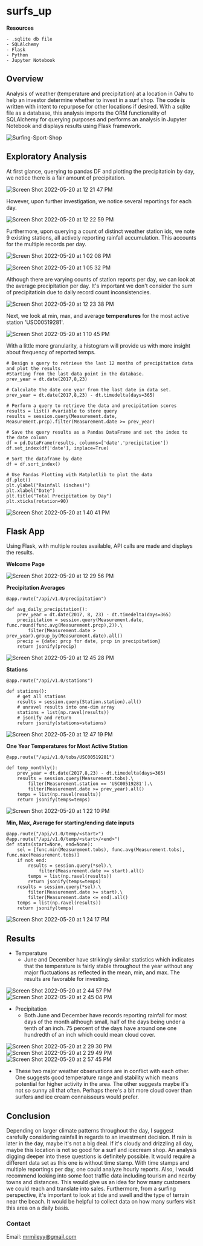 # surfs_up

**Resources**
    
    - .sqlite db file
    - SQLAlchemy
    - Flask
    - Python
    - Jupyter Notebook
    
## Overview
 
Analysis of weather (temperature and precipitation) at a location in Oahu to help an investor determine whether to invest in a surf shop.  The code is written with intent to repurpose for other locations if desired.  With a sqlite file as a database, this analysis imports the ORM functionality of SQLAlchemy for querying purposes and performs an analysis in Jupyter Notebook and displays results using Flask framework.

![Surfing-Sport-Shop](https://user-images.githubusercontent.com/100544761/169579363-b79c4501-ab1b-444d-a838-e47d7ce1500c.jpeg)

## Exploratory Analysis

At first glance, querying to pandas DF and plotting the precipitatioin by day, we notice there is a fair amount of precipitation.  

![Screen Shot 2022-05-20 at 12 21 47 PM](https://user-images.githubusercontent.com/100544761/169586920-7a7e8201-5136-4f44-9e8f-fc79ffc34904.png)

However, upon further investigation, we notice several reportings for each day.  

![Screen Shot 2022-05-20 at 12 22 59 PM](https://user-images.githubusercontent.com/100544761/169586982-623f609e-33a1-438f-97a7-5b3983922d81.png)

Furthermore, upon querying a count of distinct weather station ids, we note 9 existing stations, all actively reporting rainfall accumulation.  This accounts for the multiple records per day. 

![Screen Shot 2022-05-20 at 1 02 08 PM](https://user-images.githubusercontent.com/100544761/169587078-cd73b3f7-3754-4eba-8aeb-cca16279a203.png)

![Screen Shot 2022-05-20 at 1 05 32 PM](https://user-images.githubusercontent.com/100544761/169587310-4f8968c9-b6eb-49b9-9cdc-96038a9851de.png)

Although there are varying counts of station reports per day, we can look at the average precipitation per day.  It's important we don't consider the sum of precipitatioin due to daily record count inconsistencies.

![Screen Shot 2022-05-20 at 12 23 38 PM](https://user-images.githubusercontent.com/100544761/169587873-68e2d8fd-5fea-4596-a0ff-687641405f99.png)

Next, we look at min, max, and average **temperatures** for the most active station 'USC00519281'.

![Screen Shot 2022-05-20 at 1 10 45 PM](https://user-images.githubusercontent.com/100544761/169588090-a4bf3eb2-25bc-4f91-a85a-f92a32fe125c.png)

With a little more granularity, a histogram will provide us with more insight about frequency of reported temps.

    # Design a query to retrieve the last 12 months of precipitation data and plot the results. 
    #Starting from the last data point in the database. 
    prev_year = dt.date(2017,8,23)

    # Calculate the date one year from the last date in data set.
    prev_year = dt.date(2017,8,23) - dt.timedelta(days=365)

    # Perform a query to retrieve the data and precipitation scores
    results = list() #variable to store query
    results = session.query(Measurement.date, Measurement.prcp).filter(Measurement.date >= prev_year)

    # Save the query results as a Pandas DataFrame and set the index to the date column
    df = pd.DataFrame(results, columns=['date','precipitation'])
    df.set_index(df['date'], inplace=True)

    # Sort the dataframe by date
    df = df.sort_index()

    # Use Pandas Plotting with Matplotlib to plot the data
    df.plot()
    plt.ylabel("Rainfall (inches)")
    plt.xlabel("Date")
    plt.title("Total Precipitation by Day")
    plt.xticks(rotation=90)

![Screen Shot 2022-05-20 at 1 40 41 PM](https://user-images.githubusercontent.com/100544761/169592160-74e980ab-6c01-429c-ad45-71cbe74fb04a.png)


## Flask App

Using Flask, with multiple routes available, API calls are made and displays the results.

**Welcome Page**

![Screen Shot 2022-05-20 at 12 29 56 PM](https://user-images.githubusercontent.com/100544761/169588678-bf080afd-6e59-4005-b96a-8ef1d28f9fdb.png)

**Precipitation Averages**

    @app.route("/api/v1.0/precipitation")

    def avg_daily_precipitation():
        prev_year = dt.date(2017, 8, 23) - dt.timedelta(days=365)
        precipitation = session.query(Measurement.date, func.round(func.avg(Measurement.prcp),2)).\
            filter(Measurement.date > prev_year).group_by(Measurement.date).all()
        precip = {date: prcp for date, prcp in precipitation}
        return jsonify(precip)

![Screen Shot 2022-05-20 at 12 45 28 PM](https://user-images.githubusercontent.com/100544761/169588818-2227594f-ba6f-4c6e-b07a-37e6d422bf50.png)

**Stations**
    
    @app.route("/api/v1.0/stations")

    def stations():
        # get all stations
        results = session.query(Station.station).all()
        # unravel results into one-dim array
        stations = list(np.ravel(results))
        # jsonify and return
        return jsonify(stations=stations)

![Screen Shot 2022-05-20 at 12 47 19 PM](https://user-images.githubusercontent.com/100544761/169588903-743a4f05-dfc6-4635-a8d7-5b509fead524.png)

**One Year Temperatures for Most Active Station**

    @app.route("/api/v1.0/tobs/USC00519281")

    def temp_monthly():
        prev_year = dt.date(2017,8,23) - dt.timedelta(days=365)
        results = session.query(Measurement.tobs).\
            filter(Measurement.station == 'USC00519281').\
            filter(Measurement.date >= prev_year).all()
        temps = list(np.ravel(results))
        return jsonify(temps=temps)

![Screen Shot 2022-05-20 at 1 22 10 PM](https://user-images.githubusercontent.com/100544761/169589652-ac58918f-3df2-419f-a6f9-56df566eafe2.png)

**Min, Max, Average for starting/ending date inputs**

    @app.route("/api/v1.0/temp/<start>")
    @app.route("/api/v1.0/temp/<start>/<end>")
    def stats(start=None, end=None):
        sel = [func.min(Measurement.tobs), func.avg(Measurement.tobs), func.max(Measurement.tobs)]
        if not end:
            results = session.query(*sel).\
                filter(Measurement.date >= start).all()
            temps = list(np.ravel(results))
            return jsonify(temps=temps)
        results = session.query(*sel).\
            filter(Measurement.date >= start).\
            filter(Measurement.date <= end).all()
        temps = list(np.ravel(results))
        return jsonify(temps)
 
![Screen Shot 2022-05-20 at 1 24 17 PM](https://user-images.githubusercontent.com/100544761/169589975-eb4d5f7d-0506-4db6-9bcf-f1fc84f11aba.png)


## Results

- Temperature
    - June and December have strikingly similar statistics which indicates that the temperature is fairly stable throughout the year without any major fluctuations as reflected in the mean, min, and max.  The results are favorable for investing.

![Screen Shot 2022-05-20 at 2 44 57 PM](https://user-images.githubusercontent.com/100544761/169600575-538df777-accd-4129-984a-a794e074068d.png)
![Screen Shot 2022-05-20 at 2 45 04 PM](https://user-images.githubusercontent.com/100544761/169600581-6a9186b1-e053-46e4-84c1-e1d6fbc1d030.png)

- Precipitation
    - Both June and December have records reporting rainfall for most days of the month although small, half of the days being under a tenth of an inch.  75 percent of the days have around one one hundredth of an inch which could mean cloud cover.  

![Screen Shot 2022-05-20 at 2 29 30 PM](https://user-images.githubusercontent.com/100544761/169598598-612cb563-594d-4479-9d41-5d220e089d74.png)
![Screen Shot 2022-05-20 at 2 29 49 PM](https://user-images.githubusercontent.com/100544761/169598631-03e95b43-1b2d-415f-99a4-b87dc6ad2e3d.png)
![Screen Shot 2022-05-20 at 2 57 45 PM](https://user-images.githubusercontent.com/100544761/169602140-45e73891-d7ae-423c-93c3-24721f24c8cd.png)

- These two major weather observations are in conflict with each other.  One suggests good temperature range and stability which means potential for higher activity in the area.  The other suggests maybe it's not so sunny all that often.  Perhaps there's a bit more cloud cover than surfers and ice cream connaisseurs would prefer.


## Conclusion

Depending on larger climate patterns throughout the day, I suggest carefully considering rainfall in regards to an investment decision.  If rain is later in the day, maybe it's not a big deal.  If it's cloudy and drizzling all day, maybe this location is not so good for a surf and icecream shop.  An analysis digging deeper into these questions is definitely possible.  It would require a different data set as this one is without time stamp.  With time stamps and multiple reportings per day, one could analyze hourly reports.  Also, I would recommend looking into some foot traffic data including tourism and nearby towns and distances.  This would give us an idea for how many customers we could reach and translate into sales.  Furthermore, from a surfing perspective, it's important to look at tide and swell and the type of terrain near the beach.  It would be helpful to collect data on how many surfers visit this area on a daily basis.  


### Contact

Email: mrmileyy@gmail.com